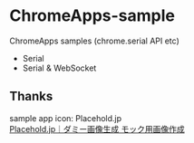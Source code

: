 ChromeApps-sample
=================

ChromeApps samples (chrome.serial API etc)

- Serial
- Serial & WebSocket


## Thanks
sample app icon: Placehold.jp  
[Placehold.jp｜ダミー画像生成 モック用画像作成](http://placehold.jp/)
